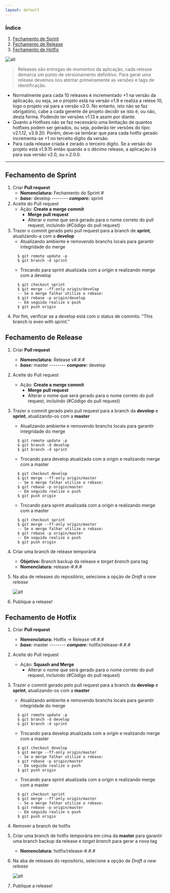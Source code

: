 ```yaml
---
layout: default
---
```


### Índice

1. [Fechamento de Sprint](https://ianleocadio.github.io/git-flow/fechamento#fechamento-de-sprint)
2. [Fechamento de Release](https://ianleocadio.github.io/git-flow/fechamento#fechamento-de-release)
3. [Fechamento de Hotfix](https://ianleocadio.github.io/git-flow/fechamento#fechamento-de-hotfix)




![alt](https://ianleocadio.github.io/git-flow/img/Versoes.png)

>Releases são entregas de momentos da aplicação, cada release demarca um ponto de versionamento definitivo. Para gerar uma release 
> devemos nos atentar primeiramente as versões e tags de identificação.

* Normalmente para cada 10 releases é incrementado +1 na versão da aplicação, ou seja, se o projeto está na versão v1.9 e realiza a relese 10, logo o projeto vai para a versão v2.0. No entanto, isto não se faz obrigatório, cabe a cada gerente de projeto decidir se isto é, ou não, desta forma. Podendo ter versões v1.13 e assim por diante.
* Quanto a Hotfixes não se faz necessário uma limitação de quantos hotfixes podem ser gerados, ou seja, poderão ter versões do tipo: v2.1.12, v3.9.20. Porém, deve-se lembrar que para cada hotfix gerado incrementa-se +1 no terceito dígito da versão.
* Para cada release criada é zerado o terceiro digito. Se a versão do projeto está v1.9.15 então quando a o décimo release, a aplicação irá para sua versão v2.0, ou v.2.0.0.

____
## Fechamento de Sprint
1. Criar __Pull request__
    * __Nomenclatura:__ Fechamento do Sprint #
    * ___base:___ develop -------- ___compare:___ sprint
2. Aceite do Pull request
    * Ação: __Create a merge commit__
        * __Merge pull request__
        * Alterar o nome que será gerado para o nome correto do pull request, incluíndo (#Código do pull request)
3. Trazer o commit gerado pelo pull request para a branch de __sprint__, atualizando-a com a __develop__
      * Atualizando ambiente e removendo branchs locais para garantir integridade do merge
      ```git  
        $ git remote update -p
        $ git branch -d sprint
      ```
      * Trocando para sprint atualizada com a origin e realizando merge com a develop
      ```git
        $ git checkout sprint
        $ git merge --ff-only origin/develop
        -- Se o merge falhar utilize o rebase:
        $ git rebase -p origin/develop
        -- Em seguida realize o push
        $ git push origin
      ```
4. Por fim, verificar se a develop está com o status de commits: "This branch is even with sprint."



## Fechamento de Release
1. Criar __Pull request__
    * __Nomenclatura:__ Release v#.#.#
    * ___base:___ master -------- ___compare:___ develop
2. Aceite do Pull request
    * Ação: __Create a merge commit__
        * __Merge pull request__
        * Alterar o nome que será gerado para o nome correto do pull request, incluíndo (#Código do pull request)
3. Trazer o commit gerado pelo pull request para a branch da __develop__ e __sprint__, atualizando-os com a __master__
      * Atualizando ambiente e removendo branchs locais para garantir integridade do merge
      ```git 
        $ git remote update -p
        $ git branch -d develop
        $ git branch -d sprint
      ```
      * Trocando para develop atualizada com a origin e realizando merge com a master
      ```git
        $ git checkout develop
        $ git merge --ff-only origin/master
        -- Se o merge falhar utilize o rebase:
        $ git rebase -p origin/master
        -- Em seguida realize o push
        $ git push origin
      ```
      * Trocando para sprint atualizada com a origin e realizando merge com a master
      ```git
        $ git checkout sprint
        $ git merge --ff-only origin/master
        -- Se o merge falhar utilize o rebase:
        $ git rebase -p origin/master
        -- Em seguida realize o push
        $ git push origin
      ```
4. Criar uma branch de release temporária
    * __Objetivo:__ Branch backup da release e _target branch_ para tag
    * __Nomenclatura:__ release-#.#.#
5. Na aba de releases do repositório, selecione a opção de _Draft a new release_

    ![alt](https://ianleocadio.github.io/git-flow/img/gerando_tag.png)
6. Publique a release!



## Fechamento de Hotfix
1. Criar __Pull request__
    * __Nomenclatura:__ Hotfix -> Release v#.#.#
    * ___base:___ master -------- ___compare:___ hotfix/release-#.#.#
2. Aceite do Pull request
    * Ação: __Squash and Merge__
        * Alterar o nome que será gerado para o nome correto do pull request, incluíndo (#Código do pull request)
3. Trazer o commit gerado pelo pull request para a branch da __develop__ e __sprint__, atualizando-os com a __master__
      * Atualizando ambiente e removendo branchs locais para garantir integridade do merge
      ```git  
        $ git remote update -p
        $ git branch -d develop
        $ git branch -d sprint
      ```
      * Trocando para develop atualizada com a origin e realizando merge com a master
      ```git
        $ git checkout develop
        $ git merge --ff-only origin/master
        -- Se o merge falhar utilize o rebase:
        $ git rebase -p origin/master
        -- Em seguida realize o push
        $ git push origin
      ```
      * Trocando para sprint atualizada com a origin e realizando merge com a master
      ```git
        $ git checkout sprint
        $ git merge --ff-only origin/master
        -- Se o merge falhar utilize o rebase:
        $ git rebase -p origin/master
        -- Em seguida realize o push
        $ git push origin
      ```
4. Remover a branch de hotfix
5. Criar uma branch de hotfix temporária em cima da __master__ para garantir uma branch backup da release e _target branch_ para gerar a nova tag
    * __Nomenclatura:__ hotfix/release-#.#.#
6. Na aba de releases do repositório, selecione a opção de _Draft a new release_

    ![alt](https://ianleocadio.github.io/git-flow/img/gerando_tag_2.png)
7. Publique a release!





